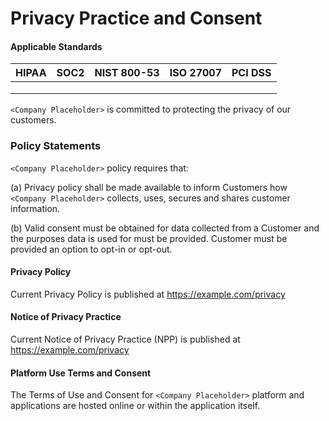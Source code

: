 # Privacy Practice and Consent

#### Applicable Standards

| HIPAA | SOC2 | NIST 800-53 | ISO 27007 | PCI DSS |
| ----- | ---- | ----------- | --------- | ------- |
|       |      |             |           |         |
|       |      |             |           |         |
|       |      |             |           |         |

`<Company Placeholder>` is committed to protecting the privacy of our customers.

### Policy Statements

`<Company Placeholder>` policy requires that:

(a) Privacy policy shall be made available to inform Customers how `<Company Placeholder>` collects, uses, secures and shares customer information.

(b) Valid consent must be obtained for data collected from a Customer and the purposes data is used for must be provided. Customer must be provided an option to opt-in or opt-out.



#### Privacy Policy

Current Privacy Policy is published at https://example.com/privacy

#### Notice of Privacy Practice

Current Notice of Privacy Practice (NPP) is published at https://example.com/privacy

#### Platform Use Terms and Consent

The Terms of Use and Consent for `<Company Placeholder>` platform and applications are hosted online or within the application itself.
